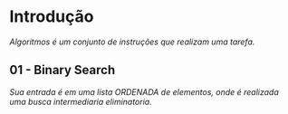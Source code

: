 # Introdução

*Algoritmos é um conjunto de instruções que realizam uma tarefa.*

## 01 - Binary Search

*Sua entrada é em uma lista ORDENADA de elementos, onde é realizada uma busca intermediaria eliminatoria.*

